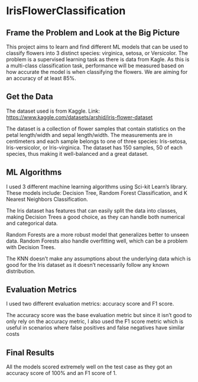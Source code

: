 # IrisFlowerClassification

## Frame the Problem and Look at the Big Picture

This project aims to learn and find different ML models that can be used to classify flowers into 3 distinct species: virginica, setosa, or Versicolor. The problem is a supervised learning task as there is data from Kagle. As this is a multi-class classification task, performance will be measured based on how accurate the model is when classifying the flowers. We are aiming for an accuracy of at least 85%. 

## Get the Data

The dataset used is from Kaggle.
  Link: https://www.kaggle.com/datasets/arshid/iris-flower-dataset

The dataset is a collection of flower samples that contain statistics on the petal length/width and sepal length/width. The measurements are in centimeters and each sample belongs to one of three species:  Iris-setosa, Iris-versicolor, or Iris-virginica. The dataset has 150 samples, 50 of each species, thus making it well-balanced and a great dataset.

## ML Algorithms

I used 3 different machine learning algorithms using Sci-kit Learn’s library. These models include: Decision Tree, Random Forest Classification, and K Nearest Neighbors Classification.

The Iris dataset has features that can easily split the data into classes, making Decision Trees a good choice, as they can handle both numerical and categorical data.
	
Random Forests are a more robust model that generalizes better to unseen data. Random Forests also handle overfitting well, which can be a problem with Decision Trees.

The KNN doesn’t make any assumptions about the underlying data which is good for the Iris dataset as it doesn’t necessarily follow any known distribution.

## Evaluation Metrics
I used two different evaluation metrics: accuracy score and F1 score.
  
The accuracy score was the base evaluation metric but since it isn’t good to only rely on the accuracy metric, I also used the F1 score metric which is useful in scenarios where false positives and false negatives have similar costs
  
## Final Results
All the models scored extremely well on the test case as they got an accuracy score of 100% and an F1 score of 1.
